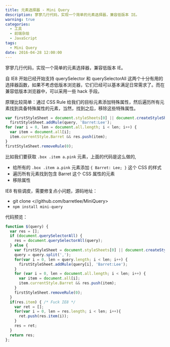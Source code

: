 ```yaml
---
title: 元素选择器 - Mini Query
description: 寥寥几行代码，实现一个简单的元素选择器，兼容低版本 IE。
warning: true
categories:
  - 工具
  - 前端杂烩
  - JavaScript
tags:
  - Mini Query
date: 2016-04-28 12:00:00
---
```



寥寥几行代码，实现一个简单的元素选择器，兼容低版本 IE。

<!--more-->

自 IE8 开始已经开始支持 querySelector 和 querySelectorAll 这两个十分有用的选择器函数，如果不考虑低版本浏览器，它们已经可以基本满足日常需求了。而在兼容低版本浏览器中，可以采用一些 hack 手段。

原理比较简单：通过 CSS Rule 给我们的目标元素添加特殊属性，然后遍历所有元素找到具备特殊属性的元素，当然，找到之后，移除这些特殊属性。

```javascript
var firstStyleSheet = document.styleSheets[0] || document.createStyleSheet();
  firstStyleSheet.addRule(query, 'Barret:Lee');
for (var i = 0, len = document.all.length; i < len; i++) {
  var item = document.all[i];
  item.currentStyle.Barret && res.push(item);
}
firstStyleSheet.removeRule(0);
```

比如我们要获取 `.box .item a.pink` 元素，上面的代码是这么做的,

- 给所有的 `.box .item a.pink` 元素添加 `{ Barret: Lee; }` 这个 CSS 的样式
- 遍历所有元素找到包含 Barret 这个 CSS 属性的元素
- 移除属性

IE8 有些调皮，需要修复点小问题，源码地址：

- git clone <//github.com/barretlee/MiniQuery>
- `npm install mini-query`

代码预览：

```javascript
function $(query) {
  var res = [];
  if (document.querySelectorAll) {
    res = document.querySelectorAll(query);
  } else {
    var firstStyleSheet = document.styleSheets[0] || document.createStyleSheet();
    query = query.split(',');
    for(var i = 0, len = query.length; i < len; i++) {
      firstStyleSheet.addRule(query[i], 'Barret:Lee');
    }
    for (var i = 0, len = document.all.length; i < len; i++) {
      var item = document.all[i];
      item.currentStyle.Barret && res.push(item);
    }
    firstStyleSheet.removeRule(0);
  }
  if(res.item) { /* Fuck IE8 */
    var ret = [];
    for(var i = 0, len = res.length; i < len; i++){
      ret.push(res.item(i));
    }
    res = ret;
  }
  return res;
};
```
